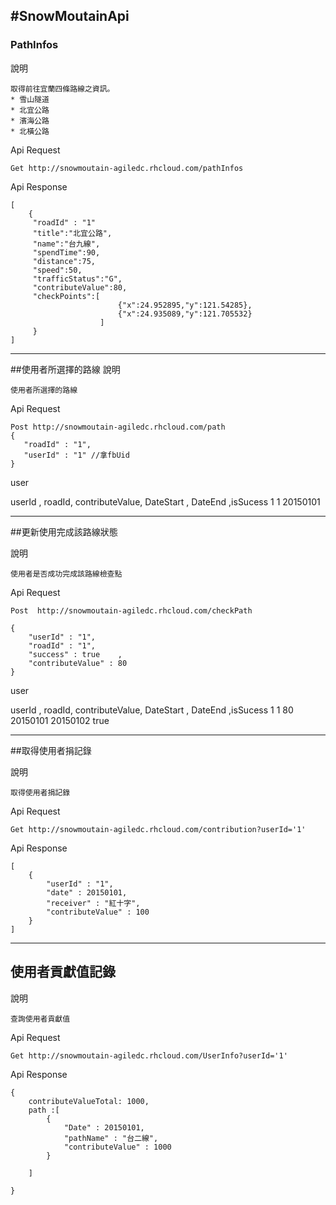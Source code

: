 #SnowMoutainApi
---

### PathInfos
說明

	取得前往宜蘭四條路線之資訊。
	* 雪山隧道
	* 北宜公路
	* 濱海公路
	* 北橫公路

Api Request

	Get http://snowmoutain-agiledc.rhcloud.com/pathInfos

Api Response

	[
		{
		 "roadId" : "1"
		 "title":"北宜公路",
		 "name":"台九線",
		 "spendTime":90,
		 "distance":75,
		 "speed":50,
		 "trafficStatus":"G",
		 "contributeValue":80,
		 "checkPoints":[
		 					{"x":24.952895,"y":121.54285},
		 					{"x":24.935089,"y":121.705532}
		 				]
		 }
	]
	
	
---

##使用者所選擇的路線
說明
	
	使用者所選擇的路線

Api Request

	Post http://snowmoutain-agiledc.rhcloud.com/path	
	{
	   "roadId" : "1",
	   "userId" : "1" //拿fbUid	
	}


user

userId , roadId, contributeValue,  DateStart , DateEnd  ,isSucess
  1			  1                       20150101    
	
---

##更新使用完成該路線狀態

說明
	
	使用者是否成功完成該路線檢查點
	
Api Request

	Post  http://snowmoutain-agiledc.rhcloud.com/checkPath
	
	{
		"userId" : "1",
		"roadId" : "1",
		"success" : true	,
		"contributeValue" : 80
	}

user

userId , roadId, contributeValue, DateStart , DateEnd ,isSucess
  1			  1				80			  20150101   20150102  true


---

##取得使用者捐記錄

說明

	取得使用者捐記錄
	
Api Request

	Get http://snowmoutain-agiledc.rhcloud.com/contribution?userId='1'

Api Response
	
	[	
		{
			"userId" : "1",
			"date" : 20150101,
			"receiver" : "紅十字",
			"contributeValue" : 100
		}
	]

---

## 使用者貢獻值記錄

說明

	查詢使用者貢獻值
	
Api Request

	Get http://snowmoutain-agiledc.rhcloud.com/UserInfo?userId='1'

Api Response

	{
		contributeValueTotal: 1000,
		path :[
			{
				"Date" : 20150101,
				"pathName" : "台二線",
				"contributeValue" : 1000	
			}
		
		] 
	
	}




